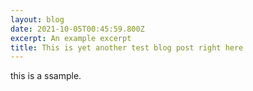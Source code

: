 ```yaml
---
layout: blog
date: 2021-10-05T00:45:59.800Z
excerpt: An example excerpt
title: This is yet another test blog post right here
---
```

this is a ssample.